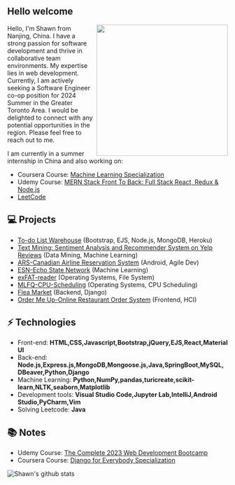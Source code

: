 <h2> Hello welcome</h2>

<img align='right' src='http://www.jenyalestina.com/blog/wp-content/uploads/2019/05/web-development-1024x582.jpg' width='300"'>
Hello, I'm Shawn from Nanjing, China. I have a strong passion for software development and thrive in collaborative team environments. My expertise lies in web development. Currently, I am actively seeking a Software Engineer co-op position for 2024 Summer in the Greater Toronto Area. I would be delighted to connect with any potential opportunities in the region. Please feel free to reach out to me.
<br>

I am currently in a summer internship in China and also working on:
- Coursera Course: [Machine Learning Specialization](https://github.com/Makiato1999/Washington-MachineLearning-Notes)
- Udemy Course: [MERN Stack Front To Back: Full Stack React, Redux & Node.js](https://github.com/Makiato1999/MERN-Notes)
- [LeetCode](https://github.com/Makiato1999/LeetCode)

## 💻 Projects
* [To-do List Warehouse](https://github.com/Makiato1999/Todo-List-Warehouse) (Bootstrap, EJS, Node.js, MongoDB, Heroku) 
* [Text Mining: Sentiment Analysis and Recommender System on Yelp Reviews](https://github.com/Makiato1999/COMP4710_Yelp) (Data Mining, Machine Learning)
* [ARS-Canadian Airline Reservation System](https://github.com/Makiato1999/ARS) (Android, Agile Dev)
* [ESN-Echo State Network](https://github.com/Makiato1999/ESN-echo-state-network) (Machine Learning)
* [exFAT-reader](https://github.com/Makiato1999/exFAT-reader) (Operating Systems, File System)
* [MLFQ-CPU-Scheduling](https://github.com/Makiato1999/MLFQ-CPU-Scheduling) (Operating Systems, CPU Scheduling)
* [Flea Market](https://github.com/Makiato1999/FleaMarket) (Backend, Django)
* [Order Me Up-Online Restaurant Order System](https://github.com/Makiato1999/COMP3020-Group24) (Frontend, HCI)

## ⚡ Technologies 
- Front-end: **HTML,CSS,Javascript,Bootstrap,jQuery,EJS,React,Material UI**
- Back-end: **Node.js,Express.js,MongoDB,Mongoose.js,Java,SpringBoot,MySQL,DBeaver,Python,Django**
- Machine Learning: **Python,NumPy,pandas,turicreate,scikit-learn,NLTK,seaborn,Matplotlib**
- Development tools: **Visual Studio Code,Jupyter Lab,IntelliJ,Android Studio,PyCharm,Vim**
- Solving Leetcode: **Java**

## :books: Notes
- Udemy Course: [The Complete 2023 Web Development Bootcamp](https://github.com/Makiato1999/2023Web-Bootcamp-Notes)
- Coursera Course: [Django for Everybody Specialization](https://github.com/Makiato1999/Backend-Django-Notes)

![Shawn's github stats](https://github-readme-stats-git-masterrstaa-rickstaa.vercel.app/api?username=Makiato1999&hide=["issues"]&show_icons=true)

